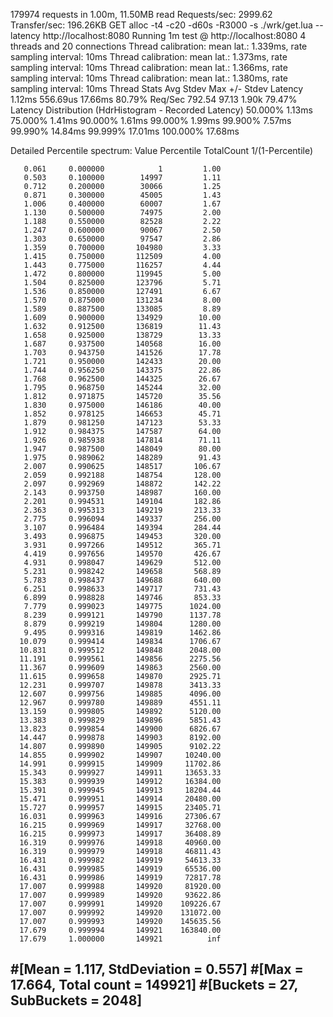 179974 requests in 1.00m, 11.50MB read
Requests/sec:   2999.62
Transfer/sec:    196.26KB
GET
alloc
-t4 -c20 -d60s -R3000 -s ./wrk/get.lua --latency http://localhost:8080
Running 1m test @ http://localhost:8080
4 threads and 20 connections
Thread calibration: mean lat.: 1.339ms, rate sampling interval: 10ms
Thread calibration: mean lat.: 1.373ms, rate sampling interval: 10ms
Thread calibration: mean lat.: 1.366ms, rate sampling interval: 10ms
Thread calibration: mean lat.: 1.380ms, rate sampling interval: 10ms
Thread Stats   Avg      Stdev     Max   +/- Stdev
Latency     1.12ms  556.69us  17.66ms   80.79%
Req/Sec   792.54     97.13     1.90k    79.47%
Latency Distribution (HdrHistogram - Recorded Latency)
50.000%    1.13ms
75.000%    1.41ms
90.000%    1.61ms
99.000%    1.99ms
99.900%    7.57ms
99.990%   14.84ms
99.999%   17.01ms
100.000%   17.68ms

Detailed Percentile spectrum:
Value   Percentile   TotalCount 1/(1-Percentile)

       0.061     0.000000            1         1.00
       0.503     0.100000        14997         1.11
       0.712     0.200000        30066         1.25
       0.871     0.300000        45005         1.43
       1.006     0.400000        60007         1.67
       1.130     0.500000        74975         2.00
       1.188     0.550000        82528         2.22
       1.247     0.600000        90067         2.50
       1.303     0.650000        97547         2.86
       1.359     0.700000       104980         3.33
       1.415     0.750000       112509         4.00
       1.443     0.775000       116257         4.44
       1.472     0.800000       119945         5.00
       1.504     0.825000       123796         5.71
       1.536     0.850000       127491         6.67
       1.570     0.875000       131234         8.00
       1.589     0.887500       133085         8.89
       1.609     0.900000       134929        10.00
       1.632     0.912500       136819        11.43
       1.658     0.925000       138729        13.33
       1.687     0.937500       140568        16.00
       1.703     0.943750       141526        17.78
       1.721     0.950000       142433        20.00
       1.744     0.956250       143375        22.86
       1.768     0.962500       144325        26.67
       1.795     0.968750       145244        32.00
       1.812     0.971875       145720        35.56
       1.830     0.975000       146186        40.00
       1.852     0.978125       146653        45.71
       1.879     0.981250       147123        53.33
       1.912     0.984375       147587        64.00
       1.926     0.985938       147814        71.11
       1.947     0.987500       148049        80.00
       1.975     0.989062       148289        91.43
       2.007     0.990625       148517       106.67
       2.059     0.992188       148754       128.00
       2.097     0.992969       148872       142.22
       2.143     0.993750       148987       160.00
       2.201     0.994531       149104       182.86
       2.363     0.995313       149219       213.33
       2.775     0.996094       149337       256.00
       3.107     0.996484       149394       284.44
       3.493     0.996875       149453       320.00
       3.931     0.997266       149512       365.71
       4.419     0.997656       149570       426.67
       4.931     0.998047       149629       512.00
       5.231     0.998242       149658       568.89
       5.783     0.998437       149688       640.00
       6.251     0.998633       149717       731.43
       6.899     0.998828       149746       853.33
       7.779     0.999023       149775      1024.00
       8.239     0.999121       149790      1137.78
       8.879     0.999219       149804      1280.00
       9.495     0.999316       149819      1462.86
      10.079     0.999414       149834      1706.67
      10.831     0.999512       149848      2048.00
      11.191     0.999561       149856      2275.56
      11.367     0.999609       149863      2560.00
      11.615     0.999658       149870      2925.71
      12.231     0.999707       149878      3413.33
      12.607     0.999756       149885      4096.00
      12.967     0.999780       149889      4551.11
      13.159     0.999805       149892      5120.00
      13.383     0.999829       149896      5851.43
      13.823     0.999854       149900      6826.67
      14.447     0.999878       149903      8192.00
      14.807     0.999890       149905      9102.22
      14.855     0.999902       149907     10240.00
      14.991     0.999915       149909     11702.86
      15.343     0.999927       149911     13653.33
      15.383     0.999939       149912     16384.00
      15.391     0.999945       149913     18204.44
      15.471     0.999951       149914     20480.00
      15.727     0.999957       149915     23405.71
      16.031     0.999963       149916     27306.67
      16.215     0.999969       149917     32768.00
      16.215     0.999973       149917     36408.89
      16.319     0.999976       149918     40960.00
      16.319     0.999979       149918     46811.43
      16.431     0.999982       149919     54613.33
      16.431     0.999985       149919     65536.00
      16.431     0.999986       149919     72817.78
      17.007     0.999988       149920     81920.00
      17.007     0.999989       149920     93622.86
      17.007     0.999991       149920    109226.67
      17.007     0.999992       149920    131072.00
      17.007     0.999993       149920    145635.56
      17.679     0.999994       149921    163840.00
      17.679     1.000000       149921          inf
#[Mean    =        1.117, StdDeviation   =        0.557]
#[Max     =       17.664, Total count    =       149921]
#[Buckets =           27, SubBuckets     =         2048]
----------------------------------------------------------
  